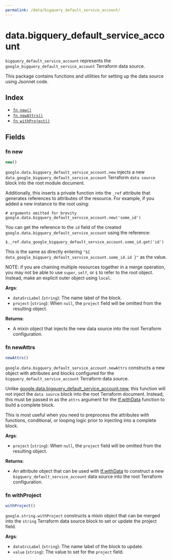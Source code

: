 ```yaml
---
permalink: /data/bigquery_default_service_account/
---
```


# data.bigquery_default_service_account

`bigquery_default_service_account` represents the `google_bigquery_default_service_account` Terraform data source.



This package contains functions and utilities for setting up the data source using Jsonnet code.


## Index

* [`fn new()`](#fn-new)
* [`fn newAttrs()`](#fn-newattrs)
* [`fn withProject()`](#fn-withproject)

## Fields

### fn new

```ts
new()
```


`google.data.bigquery_default_service_account.new` injects a new `data_google_bigquery_default_service_account` Terraform `data source`
block into the root module document.

Additionally, this inserts a private function into the `_ref` attribute that generates references to attributes of the
resource. For example, if you added a new instance to the root using:

    # arguments omitted for brevity
    google.data.bigquery_default_service_account.new('some_id')

You can get the reference to the `id` field of the created `google.data.bigquery_default_service_account` using the reference:

    $._ref.data_google_bigquery_default_service_account.some_id.get('id')

This is the same as directly entering `"${ data_google_bigquery_default_service_account.some_id.id }"` as the value.

NOTE: if you are chaining multiple resources together in a merge operation, you may not be able to use `super`, `self`,
or `$` to refer to the root object. Instead, make an explicit outer object using `local`.

**Args**:
  - `dataSrcLabel` (`string`): The name label of the block.
  - `project` (`string`):  When `null`, the `project` field will be omitted from the resulting object.

**Returns**:
- A mixin object that injects the new data source into the root Terraform configuration.


### fn newAttrs

```ts
newAttrs()
```


`google.data.bigquery_default_service_account.newAttrs` constructs a new object with attributes and blocks configured for the `bigquery_default_service_account`
Terraform data source.

Unlike [google.data.bigquery_default_service_account.new](#fn-bigquery_default_service_accountnew), this function will not inject the `data source`
block into the root Terraform document. Instead, this must be passed in as the `attrs` argument for the
[tf.withData](https://github.com/tf-libsonnet/core/tree/main/docs#fn-withdata) function to build a complete block.

This is most useful when you need to preprocess the attributes with functions, conditional, or looping logic prior to
injecting into a complete block.

**Args**:
  - `project` (`string`):  When `null`, the `project` field will be omitted from the resulting object.

**Returns**:
  - An attribute object that can be used with [tf.withData](https://github.com/tf-libsonnet/core/tree/main/docs#fn-withdata) to construct a new `bigquery_default_service_account` data source into the root Terraform configuration.


### fn withProject

```ts
withProject()
```

`google.string.withProject` constructs a mixin object that can be merged into the `string`
Terraform data source block to set or update the project field.



**Args**:
  - `dataSrcLabel` (`string`): The name label of the block to update.
  - `value` (`string`): The value to set for the `project` field.
